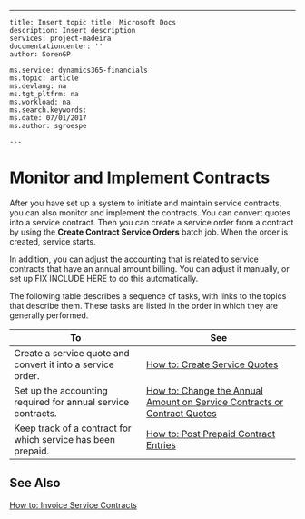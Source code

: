 ---
    title: Insert topic title| Microsoft Docs
    description: Insert description
    services: project-madeira
    documentationcenter: ''
    author: SorenGP

    ms.service: dynamics365-financials
    ms.topic: article
    ms.devlang: na
    ms.tgt_pltfrm: na
    ms.workload: na
    ms.search.keywords:
    ms.date: 07/01/2017
    ms.author: sgroespe

    ---
# Monitor and Implement Contracts
After you have set up a system to initiate and maintain service contracts, you can also monitor and implement the contracts. You can convert quotes into a service contract. Then you can create a service order from a contract by using the **Create Contract Service Orders** batch job. When the order is created, service starts.  
  
 In addition, you can adjust the accounting that is related to service contracts that have an annual amount billing. You can adjust it manually, or set up FIX INCLUDE HERE<!--[!INCLUDE[navnow](../ApplicationDesign/includes/navnow_md.md)] --> to do this automatically.  
  
 The following table describes a sequence of tasks, with links to the topics that describe them. These tasks are listed in the order in which they are generally performed.  
  
|**To**|**See**|  
|------------|-------------|  
|Create a service quote and convert it into a service order.|[How to: Create Service Quotes](../Service/how-to-create-service-quotes.md)|  
|Set up the accounting required for annual service contracts.|[How to: Change the Annual Amount on Service Contracts or Contract Quotes](../Service/how-to-change-the-annual-amount-on-service-contracts-or-contract-quotes.md)|  
|Keep track of a contract for which service has been prepaid.|[How to: Post Prepaid Contract Entries](../Service/how-to-post-prepaid-contract-entries.md)|  
  
## See Also  
 [How to: Invoice Service Contracts](../Finance/how-to-invoice-service-contracts.md)